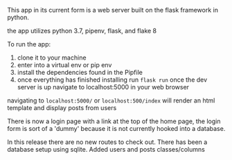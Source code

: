 This app in its current form is a web server built on the flask framework in python.

the app utilizes python 3.7, pipenv, flask, and flake 8

To run the app:

1. clone it to your machine
2. enter into a virtual env or pip env
3. install the dependencies found in the Pipfile
4. once everything has finished installing run `flask run`
once the dev server is up navigate to localhost:5000 in your web browser

navigating to `localhost:5000/` or `localhost:500/index` will render an html template and display posts from users 

There is now a login page with a link at the top of the home page, the login form is sort of a 'dummy' because it is not currently hooked into a database.

In this release there are no new routes to check out. There has been a database setup using sqlite. Added users and posts classes/columns